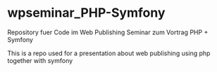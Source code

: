 # wpseminar_PHP-Symfony
Repository fuer Code im Web Publishing Seminar zum Vortrag PHP  + Symfony

This is a repo used for a presentation about web publishing using php together with symfony
